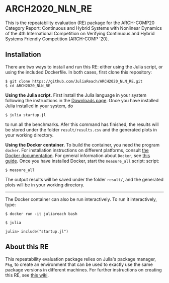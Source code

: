 # ARCH2020_NLN_RE

This is the repeatability evaluation (RE) package for the
ARCH-COMP20 Category Report: Continuous and Hybrid Systems with Nonlinear Dynamics
of the 4th International
Competition on Verifying Continuous and Hybrid Systems Friendly Competition
(ARCH-COMP '20).

## Installation

There are two ways to install and run this RE: either using the Julia script,
or using the included Dockerfile. In both cases, first clone this repository:

```shell
$ git clone https://github.com/JuliaReach/ARCH2020_NLN_RE.git
$ cd ARCH2020_NLN_RE
```

**Using the Julia script.** First install the Julia language in your system following
the instructions in the [Downloads page](http://julialang.org/downloads). Once
you have installed Julia installed in your system, do

```shell
$ julia startup.jl
```
to run all the benchmarks. Afer this command has finished, the results will be stored
under the folder `result/results.csv` and the generated plots in your working directory. 

**Using the Docker container.** To build the container, you need the program `docker`.
For installation instructions on different platforms, consult
[the Docker documentation](https://docs.docker.com/install/).
For general information about `Docker`, see
[this guide](https://docs.docker.com/get-started/).
Once you have installed Docker, start the `measure_all` script:
script:

```shell
$ measure_all
```
The output results will be saved under the folder `result/`,
and the generated plots will be in your working directory.

---

The Docker container can also be run interactively.
To run it interactively, type:

```shell
$ docker run -it juliareach bash

$ julia

julia> include("startup.jl")
```

## About this RE

This repeatability evaluation package relies on Julia's package manager, `Pkg`, to create an environment that can be used to exactly use the same package versions in different machines. For further instructions on creating this RE, see [this wiki](https://github.com/JuliaReach/ARCH2020_NLN_RE/wiki/Instructions-for-creating-this-RE).
